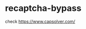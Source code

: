 # recaptcha-bypass
check https://www.capsolver.com/ 



















                                   